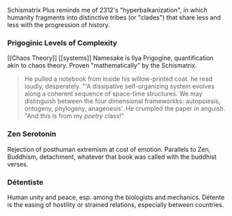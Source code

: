Schismatrix Plus reminds me of 2312's "hyperbalkanization", in which humanity fragments into distinctive tribes (or "clades") that share less and less with the progression of history.

### Prigoginic Levels of Complexity

[[Chaos Theory]]
[[systems]] 
Namesake is Ilya Prigogine, quantification akin to chaos theory. Proven "mathematically" by the Schismatrix.

> He pulled a notebook from inside his willow-printed coat. he read loudly, desperately. "'A dissipative self-organizing system evolves along a coherent sequence of space-time structures. We may distinguish between the four dimensional frameworkks: autopoiesis, ontogeny, phylogeny, anagenesis'. He crumpled the paper in anguish. "And this is from my *poetry* class!"

### Zen Serotonin
Rejection of posthuman extremism at cost of emotion. Parallels to Zen, Buddhism, detachment, whatever that book was called with the buddhist verses.

### Détentiste
Human unity and peace, esp. among the biologists and mechanics. Détente is the easing of hostility or strained relations, especially between countries.


